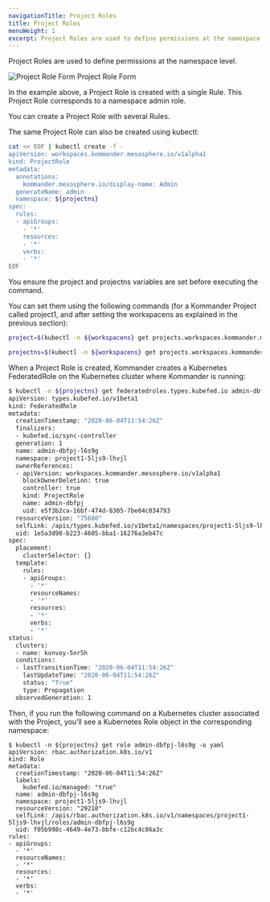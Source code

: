 ```yaml
---
navigationTitle: Project Roles
title: Project Roles
menuWeight: 1
excerpt: Project Roles are used to define permissions at the namespace level.
---
```


Project Roles are used to define permissions at the namespace level.

![Project Role Form](/dkp/kommander/1.2/img/project-create-role.png)
Project Role Form

In the example above, a Project Role is created with a single Rule. This Project Role corresponds to a namespace admin role.

You can create a Project Role with several Rules.

The same Project Role can also be created using kubectl:

```bash
cat << EOF | kubectl create -f -
apiVersion: workspaces.kommander.mesosphere.io/v1alpha1
kind: ProjectRole
metadata:
  annotations:
    kommander.mesosphere.io/display-name: Admin
  generateName: admin-
  namespace: ${projectns}
spec:
  rules:
  - apiGroups:
    - '*'
    resources:
    - '*'
    verbs:
    - '*'
EOF
```

You ensure the project and projectns variables are set before executing the command.

You can set them using the following commands (for a Kommander Project called project1, and after setting the workspacens as explained in the previous section):

```bash
project=$(kubectl -n ${workspacens} get projects.workspaces.kommander.mesosphere.io -o jsonpath='{.items[?(@.metadata.generateName=="project1-")].metadata.name}')

projectns=$(kubectl -n ${workspacens} get projects.workspaces.kommander.mesosphere.io -o jsonpath='{.items[?(@.metadata.generateName=="project1-")].status.namespaceRef.name}')
```

When a Project Role is created, Kommander creates a Kubernetes FederatedRole on the Kubernetes cluster where Kommander is running:

```bash
$ kubectl -n ${projectns} get federatedroles.types.kubefed.io admin-dbfpj-l6s9g -o yaml
apiVersion: types.kubefed.io/v1beta1
kind: FederatedRole
metadata:
  creationTimestamp: "2020-06-04T11:54:26Z"
  finalizers:
  - kubefed.io/sync-controller
  generation: 1
  name: admin-dbfpj-l6s9g
  namespace: project1-5ljs9-lhvjl
  ownerReferences:
  - apiVersion: workspaces.kommander.mesosphere.io/v1alpha1
    blockOwnerDeletion: true
    controller: true
    kind: ProjectRole
    name: admin-dbfpj
    uid: e5f3b2ca-16bf-474d-8305-7be04c034793
  resourceVersion: "75680"
  selfLink: /apis/types.kubefed.io/v1beta1/namespaces/project1-5ljs9-lhvjl/federatedroles/admin-dbfpj-l6s9g
  uid: 1e5a3d98-b223-4605-bba1-16276a3eb47c
spec:
  placement:
    clusterSelector: {}
  template:
    rules:
    - apiGroups:
      - '*'
      resourceNames:
      - '*'
      resources:
      - '*'
      verbs:
      - '*'
status:
  clusters:
  - name: konvoy-5nr5h
  conditions:
  - lastTransitionTime: "2020-06-04T11:54:26Z"
    lastUpdateTime: "2020-06-04T11:54:26Z"
    status: "True"
    type: Propagation
  observedGeneration: 1
```

Then, if you run the following command on a Kubernetes cluster associated with the Project, you’ll see a Kubernetes Role object in the corresponding namespace:

```
$ kubectl -n ${projectns} get role admin-dbfpj-l6s9g -o yaml
apiVersion: rbac.authorization.k8s.io/v1
kind: Role
metadata:
  creationTimestamp: "2020-06-04T11:54:26Z"
  labels:
    kubefed.io/managed: "true"
  name: admin-dbfpj-l6s9g
  namespace: project1-5ljs9-lhvjl
  resourceVersion: "29218"
  selfLink: /apis/rbac.authorization.k8s.io/v1/namespaces/project1-5ljs9-lhvjl/roles/admin-dbfpj-l6s9g
  uid: f05b998c-4649-4e73-bbfe-c12bc4c86a3c
rules:
- apiGroups:
  - '*'
  resourceNames:
  - '*'
  resources:
  - '*'
  verbs:
  - '*'
```
